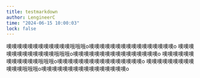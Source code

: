 ```yaml
---
title: testmarkdown
author: LengineerC
time: "2024-06-15 10:00:03"
lock: false
---
```


噢噢噢噢噢噢噢噢噢噢噢噢哦哦哦o噢噢噢噢噢噢噢噢噢噢噢噢噢噢噢噢o
噢噢噢噢噢噢噢噢噢噢噢噢哦哦哦o噢噢噢噢噢噢噢噢噢噢噢噢噢噢噢噢o
噢噢噢噢噢噢噢噢噢噢噢噢哦哦哦o噢噢噢噢噢噢噢噢噢噢噢噢噢噢噢噢o
噢噢噢噢噢噢噢噢噢噢噢噢哦哦哦o噢噢噢噢噢噢噢噢噢噢噢噢噢噢噢噢o